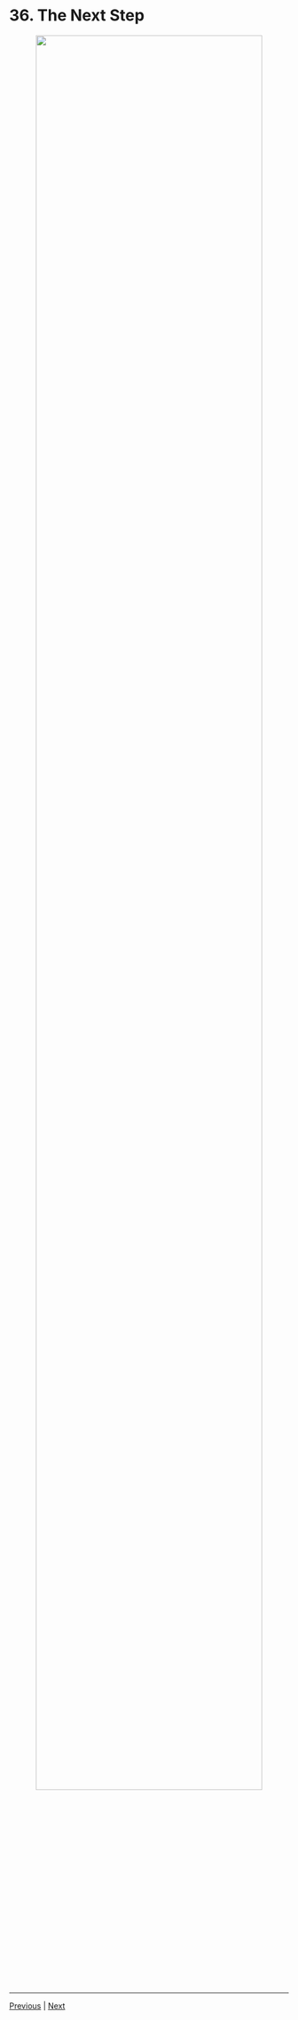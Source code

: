 # 36. The Next Step

<p align="center" >
    <img src="https://rfpga.s3.us-west-1.amazonaws.com/Develop-Discord-Bots-in-Nodejs_Complete-Course-in-2023/images/36_The-Next-Step.png" width="90%" > 
</p> 

---

[Previous](./35_When-to-use-const-variable.md) | [Next](./37_Section-Objective.md)